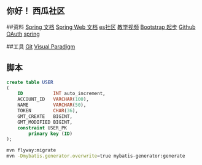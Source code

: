 ## 你好！ 西瓜社区##资料[Spring 文档](https://spring.io/guides)[Spring Web 文档](https://spring.io/guides/gs/serving-web-content/)[es社区](https://elasticsearch.cn/explore)[教学视频](https://www.bilibili.com/video/av50200264/?p=3)[Bootstrap 起步](https://v3.bootcss.com/getting-started/)[Github OAuth](https://developer.github.com/apps/building-oauth-apps/creating-an-oauth-app/)[spring](https://docs.spring.io/spring-boot/docs/2.0.0.RC1/reference/htmlsingle/#boot-features-embedded-database-support)##工具[Git](https://git-scm.com/download)[Visual Paradigm](shttps://www.visual-paradigm.com/cn/)## 脚本```sqlcreate table USER(    ID           INT auto_increment,    ACCOUNT_ID   VARCHAR(100),    NAME         VARCHAR(50),    TOKEN        CHAR(36),    GMT_CREATE   BIGINT,    GMT_MODIFIED BIGINT,    constraint USER_PK        primary key (ID));``````bashmvn flyway:migratemvn -Dmybatis.generator.overwrite=true mybatis-generator:generate```